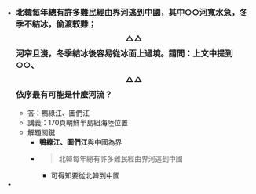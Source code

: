 - ### 北韓每年總有許多難民經由界河逃到中國，其中○○河寬水急，冬季不結冰，偷渡較難；$$\triangle\triangle$$河窄且淺，冬季結冰後容易從冰面上過境。請問：上文中提到○○、$$\triangle\triangle$$依序最有可能是什麼河流？
	- 答：鴨綠江、圖們江
	- 講義：170頁朝鮮半島組海陸位置
	- 解題關鍵
		- **鴨綠江、圖們江**與中國為界
		- > 北韓每年總有許多難民經由界河逃到中國
			- 可得知要從北韓到中國
-